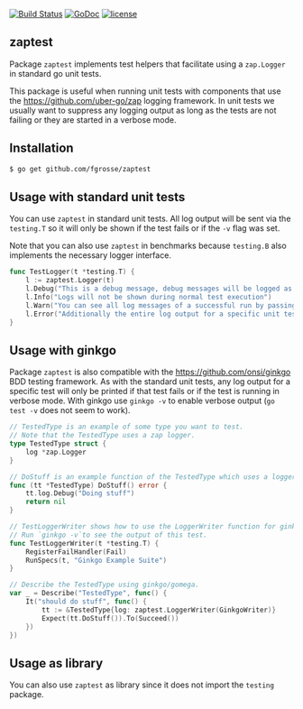 [![Build Status](https://secure.travis-ci.org/fgrosse/zaptest.png?branch=master)](http://travis-ci.org/fgrosse/zaptest)
[![GoDoc](https://godoc.org/github.com/fgrosse/zaptest?status.svg)](https://godoc.org/github.com/fgrosse/zaptest)
[![license](https://img.shields.io/badge/license-MIT-4183c4.svg)](https://github.com/fgrosse/zaptest/blob/master/LICENSE)

## zaptest

Package `zaptest` implements test helpers that facilitate using a `zap.Logger`
in standard go unit tests.

This package is useful when running unit tests with components that use the
https://github.com/uber-go/zap logging framework. In unit tests we usually want
to suppress any logging output as long as the tests are not failing or they are
started in a verbose mode.

## Installation 

```sh
$ go get github.com/fgrosse/zaptest
```

## Usage with standard unit tests

You can use `zaptest` in standard unit tests. All log output will be sent via
the `testing.T` so it will only be shown if the test fails or if the `-v` flag
was set.

Note that you can also use `zaptest` in benchmarks because `testing.B` also
implements the necessary logger interface.

```go
func TestLogger(t *testing.T) {
	l := zaptest.Logger(t)
	l.Debug("This is a debug message, debug messages will be logged as well")
	l.Info("Logs will not be shown during normal test execution")
	l.Warn("You can see all log messages of a successful run by passing the -v flag")
	l.Error("Additionally the entire log output for a specific unit test will be visible when a test fails")
}
```

## Usage with ginkgo

Package `zaptest` is also compatible with the https://github.com/onsi/ginkgo BDD
testing framework. As with the standard unit tests, any log output for a
specific test will only be printed if that test fails or if the test is running
in verbose mode. With ginkgo use `ginkgo -v` to enable verbose output (`go test -v`
does not seem to work).

```go
// TestedType is an example of some type you want to test.
// Note that the TestedType uses a zap logger.
type TestedType struct {
	log *zap.Logger
}

// DoStuff is an example function of the TestedType which uses a logger.
func (tt *TestedType) DoStuff() error {
	tt.log.Debug("Doing stuff")
	return nil
}

// TestLoggerWriter shows how to use the LoggerWriter function for ginkgo tests.
// Run `ginkgo -v`to see the output of this test.
func TestLoggerWriter(t *testing.T) {
	RegisterFailHandler(Fail)
	RunSpecs(t, "Ginkgo Example Suite")
}

// Describe the TestedType using ginkgo/gomega.
var _ = Describe("TestedType", func() {
	It("should do stuff", func() {
		tt := &TestedType{log: zaptest.LoggerWriter(GinkgoWriter)}
		Expect(tt.DoStuff()).To(Succeed())
	})
})
```

## Usage as library

You can also use `zaptest` as library since it does not import the `testing`
package.
